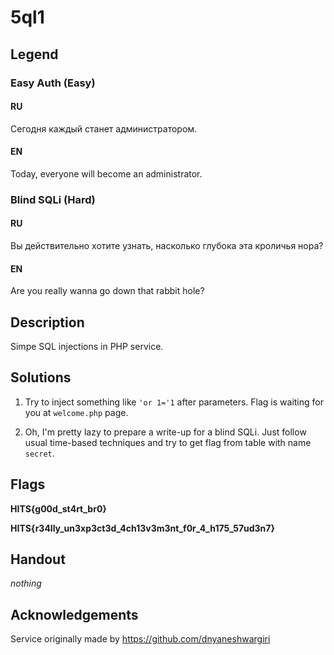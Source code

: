 # 5ql1

## Legend

### Easy Auth (Easy)

#### RU

Сегодня каждый станет администратором.

#### EN

Today, everyone will become an administrator.

### Blind SQLi (Hard)

#### RU

Вы действительно хотите узнать, насколько глубока эта кроличья нора?

#### EN

Are you really wanna go down that rabbit hole?

## Description

Simpe SQL injections in PHP service.

## Solutions

1. Try to inject something like ```'or 1='1``` after parameters. Flag is waiting for you at ```welcome.php``` page.

2. Oh, I'm pretty lazy to prepare a write-up for a blind SQLi. Just follow usual time-based techniques and try to get flag from table with name ```secret```.

## Flags

**HITS{g00d_st4rt_br0}**

**HITS{r34lly_un3xp3ct3d_4ch13v3m3nt_f0r_4_h175_57ud3n7}**

## Handout

*nothing*

## Acknowledgements

Service originally made by https://github.com/dnyaneshwargiri
